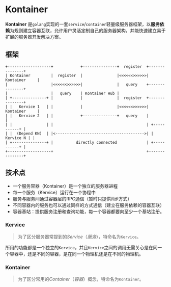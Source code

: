 # Kontainer

**Kontainer** 是`golang`实现的一套`service`/`container`轻量级服务器框架，以**服务依赖**为规则建立容器互联，允许用户灵活定制自己的服务器架构，并能快速建立易于扩展的服务器开发解决方案。

## 框架

    +-------------------+            +---------------+  register  +---------------+
    | Kontainer         |  register  |               |<<<<<<>>>>>>| Kontainer     |
    |                   |<<<<<<>>>>>>|               |   query    +---------------+
    |                   |   query    | Kontainer Hub |
    | +---------------+ |            |               |  register  +---------------+
    | |   Kervice 1   | |            |               |<<<<<<>>>>>>| Kontainer     |
    | |   Kervice 2   | |            +---------------+   query    |               |
    | |               | |                                         | +-----------+ |
    | |  (Depend KN)  | |<--------------------------------------->| | Kervice N | |
    | +---------------+ |          directly connected             | +-----------+ |
    +-------------------+                                         +---------------+

## 技术点

* 一个服务容器（Kontainer）是一个独立的服务器进程
* 每一个服务（Kervice）运行在一个协程中
* 服务与服务间通过容器层的RPC通信（暂时只提供`同步`方式）
* 不同容器内的服务也可以通过同样的方式通信（建立在服务依赖的容器互联）
* 容器基站：提供服务注册和查询功能，每一个容器都要向至少一个基站注册。

### Kervice

> 为了区分服务器常提到的*Service*（*服务*），特命名为`Kervice`。

所用的功能都是一个独立的`Kervice`，并且`Kervice`之间的调用无需关心是在同一个容器中，还是不同的容器，是在同一个物理机还是在不同的物理机。

### Kontainer

> 为了区分常用的*Container*（*容器*）概念，特命名为`Kontainer`。